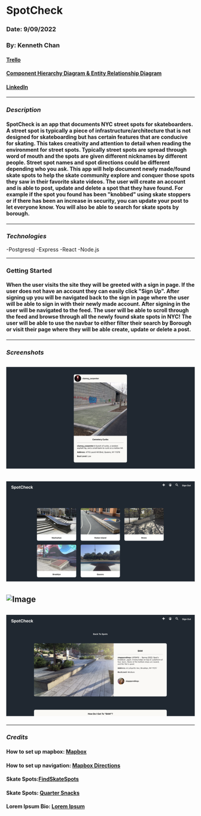 # SpotCheck

### Date: 9/09/2022

### By: Kenneth Chan

#### [Trello](https://trello.com/b/c0LS4MHm/spotcheck)

#### [Component Hierarchy Diagram & Entity Relationship Diagram](https://drive.google.com/file/d/1wm-ferf-SqTJ4ktA2OnGe54EF-IcT4hH/view?usp=sharing)

#### [LinkedIn](https://www.linkedin.com/in/kennethachan/)

---

### **_Description_**

#### SpotCheck is an app that documents NYC street spots for skateboarders.  A street spot is typically a piece of infrastructure/architecture that is not designed for skateboarding but has certain features that are conducive for skating.  This takes creativity and attention to detail when reading the environment for street spots.  Typically street spots are spread through word of mouth and the spots are given different nicknames by different people.  Street spot names and spot directions could be different depending who you ask.  This app will help document newly made/found skate spots to help the skate community explore and conquer those spots they saw in their favorite skate videos.  The user will create an account and is able to post, update and delete a spot that they have found.  For example if the spot you found has been "knobbed" using skate stoppers or if there has been an increase in security, you can update your post to let everyone know.  You will also be able to search for skate spots by borough.
---

### **_Technologies_**

-Postgresql
-Express
-React
-Node.js

---
### **Getting Started**

#### When the user visits the site they will be greeted with a sign in page. If the user does not have an account they can easily click "Sign Up". After signing up you will be navigated back to the sign in page where the user will be able to sign in with their newly made account. After signing in the user will be navigated to the feed. The user will be able to scroll through the feed and browse through all the newly found skate spots in NYC! The user will be able to use the navbar to either filter their search by Borough or visit their page where they will be able create, update or delete a post.

---

### **_Screenshots_**

## ![Image](/client/src/assets/spotcheck-feed.png)
## ![Image](/client/src/assets/spotcheck-boroughs.png)
## ![Image](/client/src/assets/spotcheck-spots.png)
## ![Image](/client/src/assets/spotcheck-details.png)


---

### **_Credits_**

#### How to set up mapbox: [Mapbox](https://dev.to/hmintoh/how-to-mapbox-api-with-react-js-2433)
#### How to set up navigation: [Mapbox Directions](https://npm.io/package/react-map-gl-directions)
#### Skate Spots:[FindSkateSpots](https://findskatespots.com/)
#### Skate Spots: [Quarter Snacks](https://quartersnacks.com/)
#### Lorem Ipsum Bio: [Lorem Ipsum](https://www.lipsum.com/)
